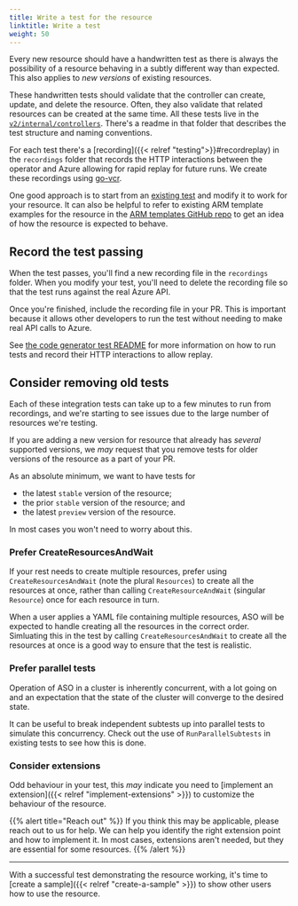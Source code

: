 ```yaml
---
title: Write a test for the resource
linktitle: Write a test
weight: 50
---
```


Every new resource should have a handwritten test as there is always the possibility of a resource behaving in a subtly different way than expected. This also applies to _new versions_ of existing resources.

These handwritten tests should validate that the controller can create, update, and delete the resource. Often, they also validate that related resources can be created at the same time.
All these tests live in the [`v2/internal/controllers`](https://github.com/Azure/azure-service-operator/tree/main/v2/internal/controllers). There's a readme in that folder that describes the test structure and naming conventions.

For each test there's a [recording]({{< relref "testing">}}#recordreplay) in the `recordings` folder that records the HTTP interactions between the operator and Azure allowing for rapid replay for future runs. We create these recordings using [go-vcr](https://github.com/dnaeon/go-vcr).

One good approach is to start from an [existing test](https://github.com/Azure/azure-service-operator/blob/main/v2/internal/controllers/documentdb_mongodb_crud_v20231115_test.go) and modify it to work for your resource. It can also be helpful to refer to existing ARM template examples for the resource in the [ARM templates GitHub repo](https://github.com/Azure/azure-quickstart-templates) to get an idea of how the resource is expected to behave.

## Record the test passing

When the test passes, you'll find a new recording file in the `recordings` folder. When you modify your test, you'll need to delete the recording file so that the test runs against the real Azure API.

Once you're finished, include the recording file in your PR. This is important because it allows other developers to run the test without needing to make real API calls to Azure.

See [the code generator test README](../testing/#running-envtest-integration-tests) for more information on how to run tests and record their HTTP interactions to allow replay.

## Consider removing old tests

Each of these integration tests can take up to a few minutes to run from recordings, and we're starting to see issues due to the large number of resources we're testing.

If you are adding a new version for resource that already has _several_ supported versions, we _may_ request that you remove tests for older versions of the resource as a part of your PR.

As an absolute minimum, we want to have tests for

* the latest `stable` version of the resource;
* the prior `stable` version of the resource; and
* the latest `preview` version of the resource.

In most cases you won't need to worry about this.

### Prefer CreateResourcesAndWait

If your rest needs to create multiple resources, prefer using `CreateResourcesAndWait` (note the plural `Resources`) to create all the resources at once, rather than calling `CreateResourceAndWait` (singular `Resource`) once for each resource in turn.

When a user applies a YAML file containing multiple resources, ASO will be expected to handle creating all the resources in the correct order. Simluating this in the test by calling `CreateResourcesAndWait` to create all the resources at once is a good way to ensure that the test is realistic.

### Prefer parallel tests

Operation of ASO in a cluster is inherently concurrent, with a lot going on and an expectation that the state of the cluster will converge to the desired state.

It can be useful to break independent subtests up into parallel tests to simulate this concurrency. Check out the use of `RunParallelSubtests` in existing tests to see how this is done.

### Consider extensions

Odd behaviour in your test, this _may_ indicate you need to [implement an extension]({{< relref "implement-extensions" >}}) to customize the behaviour of the resource.

{{% alert title="Reach out" %}}
If you think this may be applicable, please reach out to us for help. We can help you identify the right extension point and how to implement it. In most cases, extensions aren't needed, but they are essential for some resources.
{{% /alert %}}

----

With a successful test demonstrating the resource working, it's time to [create a sample]({{< relref "create-a-sample" >}}) to show other users how to use the resource.
